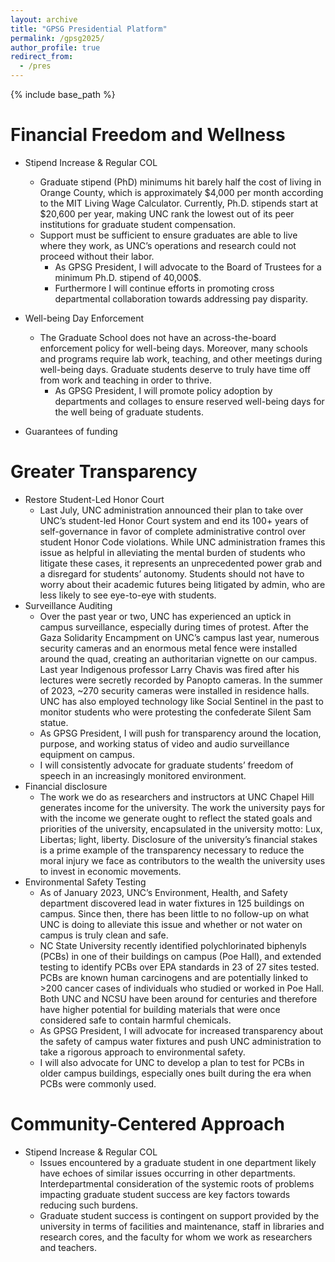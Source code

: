 ```yaml
---
layout: archive
title: "GPSG Presidential Platform"
permalink: /gpsg2025/
author_profile: true
redirect_from:
  - /pres
---
```


{% include base_path %}

Financial Freedom and Wellness
======
* Stipend Increase & Regular COL
  * Graduate stipend (PhD) minimums hit barely half the cost of living in Orange County, which is approximately $4,000 per month according to the MIT Living Wage Calculator. Currently, Ph.D. stipends start at $20,600 per year, making UNC rank the lowest out of its peer institutions for graduate student compensation.
  * Support must be sufficient to ensure graduates are able to live where they work, as UNC’s operations and research could not proceed without their labor.
    * As GPSG President, I will advocate to the Board of Trustees for a minimum Ph.D. stipend of 40,000$.
    * Furthermore I will continue efforts in promoting cross departmental collaboration towards addressing pay disparity.
    
* Well-being Day Enforcement
  * The Graduate School does not have an across-the-board enforcement policy for well-being days. Moreover, many schools and programs require lab work, teaching, and other meetings during well-being days. Graduate students deserve to truly have time off from work and teaching in order to thrive.
    * As GPSG President, I will promote policy adoption by departments and collages to ensure reserved well-being days for the well being of graduate students.

* Guarantees of funding

Greater Transparency
======
* Restore Student-Led Honor Court
  * Last July, UNC administration announced their plan to take over UNC’s student-led Honor Court system and end its 100+ years of self-governance in favor of complete administrative control over student Honor Code violations. While UNC administration frames this issue as helpful in alleviating the mental burden of students who litigate these cases, it represents an unprecedented power grab and a disregard for students’ autonomy. Students should not have to worry about their academic futures being litigated by admin, who are less likely to see eye-to-eye with students.
* Surveillance Auditing
  * Over the past year or two, UNC has experienced an uptick in campus surveillance, especially during times of protest.  After the Gaza Solidarity Encampment on UNC’s campus last year, numerous security cameras and an enormous metal fence were installed around the quad, creating an authoritarian vignette on our campus. Last year Indigenous professor Larry Chavis was fired after his lectures were secretly recorded by Panopto cameras. In the summer of 2023, ~270 security cameras were installed in residence halls. UNC has also employed technology like Social Sentinel in the past to monitor students who were protesting the confederate Silent Sam statue. 
  * As GPSG President, I will push for transparency around the location, purpose, and working status of video and audio surveillance equipment on campus. 
  * I will consistently advocate for graduate students’ freedom of speech in an increasingly monitored environment.
* Financial disclosure
  * The work we do as researchers and instructors at UNC Chapel Hill generates income for the university. The work the university pays for with the income we generate ought to reflect the stated goals and priorities of the university, encapsulated in the university motto: Lux, Libertas; light, liberty. Disclosure of the university’s financial stakes is a prime example of the transparency necessary to reduce the moral injury we face as contributors to the wealth the university uses to invest in economic movements. 
* Environmental Safety Testing
  * As of January 2023, UNC’s Environment, Health, and Safety department discovered lead in water fixtures in 125 buildings on campus. Since then, there has been little to no follow-up on what UNC is doing to alleviate this issue and whether or not water on campus is truly clean and safe. 
  * NC State University recently identified polychlorinated biphenyls (PCBs) in one of their buildings on campus (Poe Hall), and extended testing to identify PCBs over EPA standards in 23 of 27 sites tested. PCBs are known human carcinogens and are potentially linked to >200 cancer cases of individuals who studied or worked in Poe Hall. Both UNC and NCSU have been around for centuries and therefore have higher potential for building materials that were once considered safe to contain harmful chemicals.
   * As GPSG President, I will advocate for increased transparency about the safety of campus water fixtures and push UNC administration to take a rigorous approach to environmental safety.
   * I will also advocate for UNC to develop a plan to test for PCBs in older campus buildings, especially ones built during the era when PCBs were commonly used.

Community-Centered Approach
======
* Stipend Increase & Regular COL
  * Issues encountered by a graduate student in one department likely have echoes of similar issues occurring in other departments. Interdepartmental consideration of the systemic roots of problems impacting graduate student success are key factors towards reducing such burdens. 
  * Graduate student success is contingent on support provided by the university in terms of facilities and maintenance, staff in libraries and research cores, and the faculty for whom we work as researchers and teachers. 



